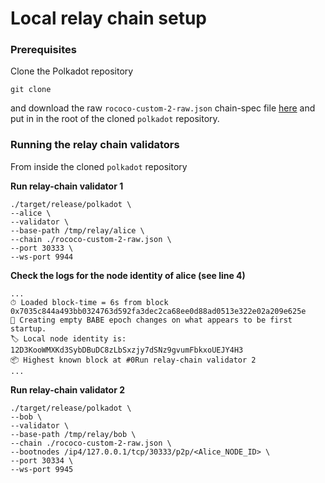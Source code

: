 # Local relay chain setup

### Prerequisites

Clone the Polkadot repository

```
git clone
```

and download the raw `rococo-custom-2-raw.json` chain-spec file [here](https://docs.substrate.io/assets/tutorials/cumulus/chain-specs/rococo-custom-2-raw.json) and put in in the root of the cloned `polkadot` repository.

### Running the relay chain validators

From inside the cloned `polkadot` repository

**Run relay-chain validator 1**

```
./target/release/polkadot \
--alice \
--validator \
--base-path /tmp/relay/alice \
--chain ./rococo-custom-2-raw.json \
--port 30333 \
--ws-port 9944
```

**Check the logs for the node identity of alice (see line 4)**

```
...
⏱ Loaded block-time = 6s from block 0x7035c844a493bb0324763d592fa3dec2ca68ee0d88ad0513e322e02a209e625e
👶 Creating empty BABE epoch changes on what appears to be first startup.
🏷 Local node identity is: 12D3KooWMXKd3SybDBuDC8zLbSxzjy7dSNz9gvumFbkxoUEJY4H3
📦 Highest known block at #0Run relay-chain validator 2
...
```

**Run relay-chain validator 2**

```
./target/release/polkadot \
--bob \
--validator \
--base-path /tmp/relay/bob \
--chain ./rococo-custom-2-raw.json \
--bootnodes /ip4/127.0.0.1/tcp/30333/p2p/<Alice_NODE_ID> \
--port 30334 \
--ws-port 9945
```
